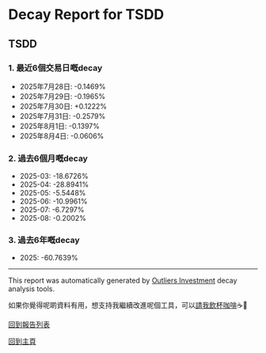 # Decay Report for TSDD

## TSDD

### 1. 最近6個交易日嘅decay

- 2025年7月28日: -0.1469%
- 2025年7月29日: -0.1965%
- 2025年7月30日: +0.1222%
- 2025年7月31日: -0.2579%
- 2025年8月1日: -0.1397%
- 2025年8月4日: -0.0606%

### 2. 過去6個月嘅decay

- 2025-03: -18.6726%
- 2025-04: -28.8941%
- 2025-05: -5.5448%
- 2025-06: -10.9961%
- 2025-07: -6.7297%
- 2025-08: -0.2002%

### 3. 過去6年嘅decay

- 2025: -60.7639%

------------------------------
This report was automatically generated by [Outliers Investment](https://outliersecon.github.io/Outliers-Investment/) decay analysis tools.

如果你覺得呢啲資料有用，想支持我繼續改進呢個工具，可以[請我飲杯咖啡](https://buymeacoffee.com/outliersecon)☕🙏

[回到報告列表](https://outliersecon.github.io/Outliers-Investment/reports/reports_public)

[回到主頁](https://outliersecon.github.io/Outliers-Investment/)